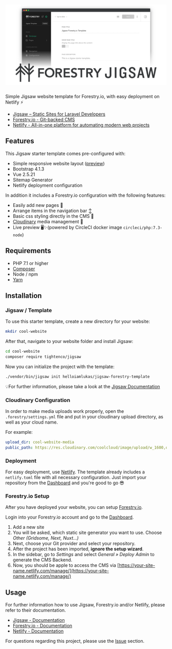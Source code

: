 # ![Jigsaw template for Forestry.io](jigsaw-forestry-template.png)
Simple Jigsaw website template for Forestry.io, with easy deployment on Netlify ⚡️
- [Jigsaw – Static Sites for Laravel Developers](https://jigsaw.tighten.co/)
- [Forestry.io - Git-backed CMS](https://forestry.io/)
- [Netlify - All-in-one platform for automating modern web projects](https://www.netlify.com/)

## Features

This Jigsaw starter template comes pre-configured with:
- Simple responsive website layout ([preview](https://jigsaw-forestry-template.netlify.com))
- Bootstrap 4.1.3
- Vue 2.5.21
- Sitemap Generator
- Netlify deployment configuration

In addition it includes a Forestry.io configuration with the following features:
- Easily add new pages 📝
- Arrange items in the navigation bar ↕️
- Basic css styling directly in the CMS 💅
- [Cloudinary](https://cloudinary.com/) media management 🌄
- Live preview 🖥✨(powered by CircleCI docker image `circleci/php:7.3-node`)  

## Requirements
- PHP 7.1 or higher
- [Composer](https://getcomposer.org/)
- Node / npm
- [Yarn](https://yarnpkg.com/)

## Installation
### Jigsaw / Template
To use this starter template, create a new directory for your website:
```bash
mkdir cool-website
```

After that, navigate to your website folder and install Jigsaw:
```bash
cd cool-website
composer require tightenco/jigsaw
```

Now you can initialize the project with the template:
```bash
./vendor/bin/jigsaw init helloiamlukas/jigsaw-forestry-template
```

💡For further information, please take a look at the [Jigsaw Documentation](https://jigsaw.tighten.co/docs/installation/)

### Cloudinary Configuration

In order to make media uploads work properly, open the `.forestry/settings.yml` file and put in your cloudinary upload directory, as well as your cloud name.

For example: 

```yaml
upload_dir: cool-website-media
public_path: https://res.cloudinary.com/coolcloud/image/upload/w_1600,q_auto,c_limit
```

### Deployment
For easy deployment, use [Netlify](https://www.netlify.com/). The template already includes a `netlify.toml` file with all necessary configuration. Just import your repository from the [Dashboard](https://app.netlify.com/) and you're good to go 😎

### Forestry.io Setup

After you have deployed your website, you can setup [Forestry.io](https://forestry.io/).

Login into your Forestry.io account and go to the [Dashboard](https://app.forestry.io/dashboard/).

1. Add a new site
2. You will be asked, which static site generator you want to use. Choose *Other (Gridsome, Next, Nuxt…)*
3. Next, choose your Git provider and select your repository.
4. After the project has been imported, **ignore the setup wizard**.
5. In the sidebar, go to *Settings* and select *General » Deploy Admin* to generate the CMS Backend.
6. Now, you should be apple to access the CMS via [https://your-site-name.netlify.com/manage/](https://your-site-name.netlify.com/manage/)


## Usage

For further information how to use Jigsaw, Forestry.io and/or Netlify, please refer to their documentation.
- [Jigsaw - Documentation](https://jigsaw.tighten.co/docs/content/)
- [Forestry.io - Documentation](https://forestry.io/docs/welcome/)
- [Netlify - Documentation](https://docs.netlify.com/)

For questions regarding this project, please use the [Issue](https://github.com/helloiamlukas/jigsaw-forestry-template/issues) section. 
